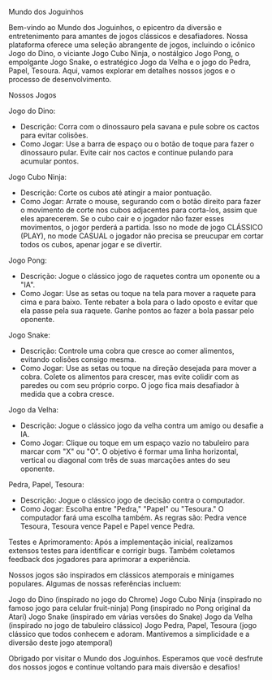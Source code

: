 Mundo dos Joguinhos

Bem-vindo ao Mundo dos Joguinhos, o epicentro da diversão e entretenimento para amantes de jogos clássicos e desafiadores. Nossa plataforma oferece uma seleção abrangente de jogos, incluindo o icônico Jogo do Dino, o viciante Jogo Cubo Ninja, o nostálgico Jogo Pong, o empolgante Jogo Snake, o estratégico Jogo da Velha e o jogo do Pedra, Papel, Tesoura. Aqui, vamos explorar em detalhes nossos jogos e o processo de desenvolvimento.


Nossos Jogos

Jogo do Dino:

- Descrição: Corra com o dinossauro pela savana e pule sobre os cactos para evitar colisões.
- Como Jogar: Use a barra de espaço ou o botão de toque para fazer o dinossauro pular. Evite cair nos cactos e continue pulando para acumular pontos.


Jogo Cubo Ninja:

- Descrição: Corte os cubos até atingir a maior pontuação.
- Como Jogar: Arrate o mouse, segurando com o botão direito para fazer o movimento de corte nos cubos adjacentes para corta-los, assim que eles aparecerem. Se o cubo cair e o jogador não fazer esses movimentos, o jogor perderá a partida. Isso no mode de jogo CLÁSSICO (PLAY), no mode CASUAL o jogador não precisa se preucupar em cortar todos os cubos, apenar jogar e se divertir. 


Jogo Pong:

- Descrição: Jogue o clássico jogo de raquetes contra um oponente ou a "IA".
- Como Jogar: Use as setas ou toque na tela para mover a raquete para cima e para baixo. Tente rebater a bola para o lado oposto e evitar que ela passe pela sua raquete. Ganhe pontos ao fazer a bola passar pelo oponente.


Jogo Snake:

- Descrição: Controle uma cobra que cresce ao comer alimentos, evitando colisões consigo mesma.
- Como Jogar: Use as setas ou toque na direção desejada para mover a cobra. Colete os alimentos para crescer, mas evite colidir com as paredes ou com seu próprio corpo. O jogo fica mais desafiador à medida que a cobra cresce.


Jogo da Velha:

- Descrição: Jogue o clássico jogo da velha contra um amigo ou desafie a IA.
- Como Jogar: Clique ou toque em um espaço vazio no tabuleiro para marcar com "X" ou "O". O objetivo é formar uma linha horizontal, vertical ou diagonal com três de suas marcações antes do seu oponente.


Pedra, Papel, Tesoura:

- Descrição: Jogue o clássico jogo de decisão contra o computador.
- Como Jogar: Escolha entre "Pedra," "Papel" ou "Tesoura." O computador fará uma escolha também. As regras são: Pedra vence Tesoura, Tesoura vence Papel e Papel vence Pedra.


Testes e Aprimoramento: Após a implementação inicial, realizamos extensos testes para identificar e corrigir bugs. Também coletamos feedback dos jogadores para aprimorar a experiência.

Nossos jogos são inspirados em clássicos atemporais e minigames populares. Algumas de nossas referências incluem:

Jogo do Dino (inspirado no jogo do Chrome)
Jogo Cubo Ninja (inspirado no famoso jogo para celular fruit-ninja)
Pong (inspirado no Pong original da Atari)
Jogo Snake (inspirado em várias versões do Snake)
Jogo da Velha (inspirado no jogo de tabuleiro clássico)
Jogo Pedra, Papel, Tesoura (jogo clássico que todos conhecem e adoram. Mantivemos a simplicidade e a diversão deste jogo atemporal)

Obrigado por visitar o Mundo dos Joguinhos. Esperamos que você desfrute dos nossos jogos e continue voltando para mais diversão e desafios!
